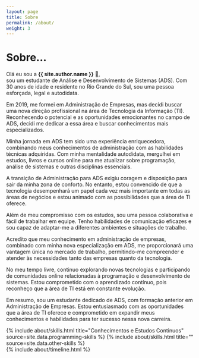 ```yaml
---
layout: page
title: Sobre
permalink: /about/
weight: 3
---
```


# **Sobre...**

Olá eu sou a **{{ site.author.name }}** :wave:,<br>
sou um estudante de Análise e Desenvolvimento de Sistemas (ADS). Com 30 anos de idade e residente no Rio Grande do Sul, sou uma pessoa esforçada, legal e autodidata.

Em 2019, me formei em Administração de Empresas, mas decidi buscar uma nova direção profissional na área de Tecnologia da Informação (TI). Reconhecendo o potencial e as oportunidades emocionantes no campo de ADS, decidi me dedicar a essa área e buscar conhecimentos mais especializados.

Minha jornada em ADS tem sido uma experiência enriquecedora, combinando meus conhecimentos de administração com as habilidades técnicas adquiridas. Com minha mentalidade autodidata, mergulhei em estudos, livros e cursos online para me atualizar sobre programação, análise de sistemas e outras disciplinas essenciais.

A transição de Administração para ADS exigiu coragem e disposição para sair da minha zona de conforto. No entanto, estou convencido de que a tecnologia desempenhará um papel cada vez mais importante em todas as áreas de negócios e estou animado com as possibilidades que a área de TI oferece.

Além de meu compromisso com os estudos, sou uma pessoa colaborativa e fácil de trabalhar em equipe. Tenho habilidades de comunicação eficazes e sou capaz de adaptar-me a diferentes ambientes e situações de trabalho.

Acredito que meu conhecimento em administração de empresas, combinado com minha nova especialização em ADS, me proporcionará uma vantagem única no mercado de trabalho, permitindo-me compreender e atender às necessidades tanto das empresas quanto da tecnologia.

No meu tempo livre, continuo explorando novas tecnologias e participando de comunidades online relacionadas à programação e desenvolvimento de sistemas. Estou comprometido com o aprendizado contínuo, pois reconheço que a área de TI está em constante evolução.

Em resumo, sou um estudante dedicado de ADS, com formação anterior em Administração de Empresas. Estou entusiasmado com as oportunidades que a área de TI oferece e comprometido em expandir meus conhecimentos e habilidades para ter sucesso nessa nova carreira.
<div class="row">
{% include about/skills.html title="Conhecimentos e Estudos Continuos" source=site.data.programming-skills %}
{% include about/skills.html title="" source=site.data.other-skills %}
</div>

<div class="row">
{% include about/timeline.html %}
</div>